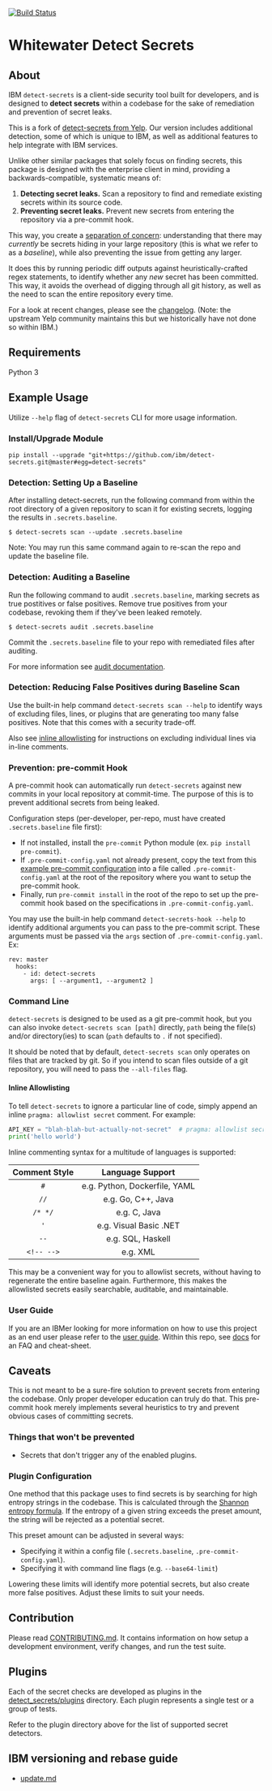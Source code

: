 [![Build Status](https://travis.ibm.com/Whitewater/whitewater-detect-secrets.svg?token=tSTYkwXezbKBusqJ3V4L&branch=master)](https://travis.ibm.com/Whitewater/whitewater-detect-secrets)

# Whitewater Detect Secrets

## About

IBM `detect-secrets` is a client-side security tool built for developers, and is designed to **detect secrets** within a codebase for the sake of remediation and prevention of secret leaks.

This is a fork of [detect-secrets from Yelp](https://github.com/Yelp/detect-secrets). Our version includes additional detection, some of which is unique to IBM, as well as additional features to help integrate with IBM services.

Unlike other similar packages that solely focus on finding secrets,
this package is designed with the enterprise client in mind,
providing a backwards-compatible, systematic means of:

1. **Detecting secret leaks.** Scan a repository to find and remediate existing secrets within its source code.
2. **Preventing secret leaks.** Prevent new secrets from entering the repository via a pre-commit hook.

This way, you create a
[separation of concern](https://en.wikipedia.org/wiki/Separation_of_concerns):
understanding that there may _currently_ be secrets hiding in your large repository
(this is what we refer to as a _baseline_),
while also preventing the issue from getting any larger.

It does this by running periodic diff outputs against heuristically-crafted
regex statements, to identify whether any _new_ secret has been committed. This
way, it avoids the overhead of digging through all git history, as well as the
need to scan the entire repository every time.

For a look at recent changes, please see the
[changelog](/CHANGELOG.md).
(Note: the upstream Yelp community maintains this but we historically have not done so within IBM.)

## Requirements

Python 3

## Example Usage

Utilize `--help` flag of `detect-secrets` CLI for more usage information.

### Install/Upgrade Module

`pip install --upgrade "git+https://github.com/ibm/detect-secrets.git@master#egg=detect-secrets"`

### Detection: Setting Up a Baseline

After installing detect-secrets, run the following command from within the root directory of a given repository to scan it for existing secrets, logging the results in `.secrets.baseline`.

```
$ detect-secrets scan --update .secrets.baseline
```

Note: You may run this same command again to re-scan the repo and update the baseline file.

### Detection: Auditing a Baseline

Run the following command to audit `.secrets.baseline`, marking secrets as true postitives or false positives. Remove true positives from your codebase, revoking them if they've been leaked remotely.

```
$ detect-secrets audit .secrets.baseline
```

Commit the `.secrets.baseline` file to your repo with remediated files after auditing.

For more information see [audit documentation](audit.md#what-to-do-after-marking-an-potential-secret-as-a-valid-secret?).

### Detection: Reducing False Positives during Baseline Scan

Use the built-in help command `detect-secrets scan --help` to identify ways of excluding files, lines, or plugins that are generating too many false positives. Note that this comes with a security trade-off.

Also see [inline allowlisting](#inline-allowlisting) for instructions on excluding individual lines via in-line comments.

### Prevention: pre-commit Hook

A pre-commit hook can automatically run `detect-secrets` against new commits in your local repository at commit-time. The purpose of this is to prevent additional secrets from being leaked.

Configuration steps (per-developer, per-repo, must have created `.secrets.baseline` file first):

-   If not installed, install the `pre-commit` Python module (ex. `pip install pre-commit`).
-   If `.pre-commit-config.yaml` not already present, copy the text from this [example pre-commit configuration](/user-config/.pre-commit-config.yaml)
    into a file called `.pre-commit-config.yaml` at the root of the repository where you want to setup the pre-commit hook.
-   Finally, run `pre-commit install` in the root of the repo to set up the pre-commit hook based on the specifications in `.pre-commit-config.yaml`.

You may use the built-in help command `detect-secrets-hook --help` to identify additional arguments you can pass to the pre-commit script. These arguments must be passed via the `args` section of `.pre-commit-config.yaml`. Ex:

```
rev: master
  hooks:
    - id: detect-secrets
      args: [ --argument1, --argument2 ]
```

### Command Line

`detect-secrets` is designed to be used as a git pre-commit hook, but you can also invoke `detect-secrets scan [path]` directly, `path` being the file(s) and/or directory(ies) to scan (`path` defaults to `.` if not specified).

It should be noted that by default, `detect-secrets scan` only operates on files that are tracked by git. So if you intend to scan files outside of a git repository, you will need to pass the `--all-files` flag.

#### Inline Allowlisting

To tell `detect-secrets` to ignore a particular line of code, simply append an
inline `pragma: allowlist secret` comment. For example:

```python
API_KEY = "blah-blah-but-actually-not-secret"  # pragma: allowlist secret
print('hello world')
```

Inline commenting syntax for a multitude of languages is supported:

| Comment Style |       Language Support        |
| :-----------: | :---------------------------: |
|      `#`      | e.g. Python, Dockerfile, YAML |
|     `//`      |      e.g. Go, C++, Java       |
|    `/* */`    |         e.g. C, Java          |
|      `'`      |    e.g. Visual Basic .NET     |
|     `--`      |       e.g. SQL, Haskell       |
|  `<!-- -->`   |           e.g. XML            |

This may be a convenient way for you to allowlist secrets, without having to
regenerate the entire baseline again. Furthermore, this makes the allowlisted
secrets easily searchable, auditable, and maintainable.

### User Guide

If you are an IBMer looking for more information on how to use this project as an end user please refer to the [user guide](https://w3.ibm.com/w3publisher/detect-secrets/developer-tool). Within this repo, see [docs](/docs) for an FAQ and cheat-sheet.

## Caveats

This is not meant to be a sure-fire solution to prevent secrets from entering
the codebase. Only proper developer education can truly do that. This pre-commit
hook merely implements several heuristics to try and prevent obvious cases of
committing secrets.

### Things that won't be prevented

-   Secrets that don't trigger any of the enabled plugins.

### Plugin Configuration

One method that this package uses to find secrets is by searching for high
entropy strings in the codebase. This is calculated through the [Shannon entropy
formula](http://blog.dkbza.org/2007/05/scanning-data-for-entropy-anomalies.html).
If the entropy of a given string exceeds the preset amount, the string will be
rejected as a potential secret.

This preset amount can be adjusted in several ways:

-   Specifying it within a config file (`.secrets.baseline`, `.pre-commit-config.yaml`).
-   Specifying it with command line flags (e.g. `--base64-limit`)

Lowering these limits will identify more potential secrets, but also create
more false positives. Adjust these limits to suit your needs.

## Contribution

Please read [CONTRIBUTING.md](/CONTRIBUTING.md). It contains information on how setup a development environment, verify changes, and run the test suite.

## Plugins

Each of the secret checks are developed as plugins in the [detect_secrets/plugins](/detect_secrets/plugins) directory. Each plugin represents a single test or a group of tests.

Refer to the plugin directory above for the list of supported secret detectors.

## IBM versioning and rebase guide

-   [update.md](./update.md)
